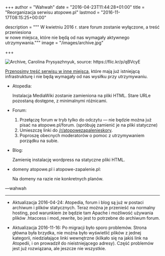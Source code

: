 +++
author = "Wahwah"
date = "2016-04-23T11:44:28+01:00"
title = "Reorganizacja serwisu atopowe.pl"
lastmod = "2016-11-17T08:15:25+00:00"

description = """
W kwietniu 2016 r. stare forum zostanie wyłączone, a treść przeniesiona \
w nowe miejsca, które nie będą od nas wymagały aktywnego utrzymywania."""
image = "/images/archive.jpg"

+++

![](/images/archive.jpg "Archive, Carolina Prysyazhnyuk, source: https://flic.kr/p/qBVcyE")

[Przenosimy treść serwisu w inne miejsca][reddit-opis], które mają już
istniejącą infrastrukturę i nie będą wymagały od nas wysiłku przy utrzymywaniu.

*   Atopedia:

    Instalacja MediaWiki zostanie zamieniona na pliki HTML. Stare URLe pozostaną
    dostępne, z minimalnymi różnicami.

*   Forum:

    1. Przełączę forum w tryb tylko do odczytu &mdash; nie będzie można już pisać na
       atopowe.pl/forum. (spróbuję zamienić je na pliki statyczne)
    1. Umieszczę linki do [/r/atopowezapalenieskory][reddit].
    1. Poproszę obecnych moderatorów o pomoc z utrzymywaniem porządku na subie.

*   Blog:

    Zamienię instalację wordpress na statyczne pliki HTML.

*   domeny atopowe.pl i atopowe-zapalenie.pl:

    Na domeny na razie nie konkretnych planów.

&mdash;wahwah

-------

*   Aktualizacja 2016-04-24: Atopedia, forum i blog są już w postaci archiwum i plików
    statycznych. Teraz można je przenieść na normalny hosting, pod warunkiem że
    będzie tam Apache i możliwość używania plików .htaccess i mod_rewrite, bo
    jest to potrzebne do archiwum forum.

*   Aktualizacja 2016-11-16: Po migracji było sporo problemów. Strona główna
    była brzydka, nie można było wyświetlić plików z jednej kategorii,
    niedziałające linki wewnętrzne (kilkało się na jakiś link na Atopedii, i on
    prowadził do nieistniejącego adresy). Część problemów jest już rozwiązana,
    ale jeszcze nie wszystkie.

[reddit-opis]: https://www.reddit.com/r/atopowezapalenieskory/comments/4fb20l/reddit_i_wiki_plan_reorganizacji_atopowepl/
[reddit]: https://www.reddit.com/r/atopowezapalenieskory/
[github]: https://github.com/automatthias/atopowe-hugo
